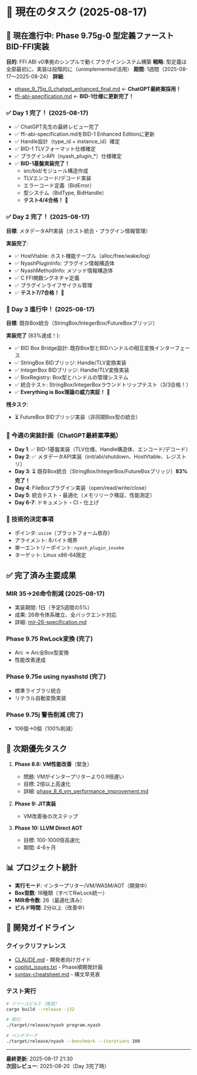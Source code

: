 # 🎯 現在のタスク (2025-08-17)

## 🚀 **現在進行中: Phase 9.75g-0 型定義ファースト BID-FFI実装**

**目的**: FFI ABI v0準拠のシンプルで動くプラグインシステム構築
**戦略**: 型定義は全部最初に、実装は段階的に（unimplemented!活用）
**期間**: 1週間（2025-08-17〜2025-08-24）
**詳細**: 
- [phase_9_75g_0_chatgpt_enhanced_final.md](../予定/native-plan/issues/phase_9_75g_0_chatgpt_enhanced_final.md) ← **ChatGPT最終案採用！**
- [ffi-abi-specification.md](../説明書/reference/box-design/ffi-abi-specification.md) ← **BID-1仕様に更新完了！**

### ✅ **Day 1 完了！** (2025-08-17) 
- ✅ ChatGPT先生の最終レビュー完了
- ✅ ffi-abi-specification.mdをBID-1 Enhanced Editionに更新
- ✅ Handle設計（type_id + instance_id）確定
- ✅ BID-1 TLVフォーマット仕様確定
- ✅ プラグインAPI（nyash_plugin_*）仕様確定
- ✅ **BID-1基盤実装完了！**
  - src/bid/モジュール構造作成
  - TLVエンコード/デコード実装
  - エラーコード定義（BidError）
  - 型システム（BidType, BidHandle）
  - **テスト4/4合格！** 🎉

### ✅ **Day 2 完了！** (2025-08-17)
**目標**: メタデータAPI実装（ホスト統合・プラグイン情報管理）

**実装完了**:
- ✅ HostVtable: ホスト機能テーブル（alloc/free/wake/log）
- ✅ NyashPluginInfo: プラグイン情報構造体
- ✅ NyashMethodInfo: メソッド情報構造体  
- ✅ C FFI関数シグネチャ定義
- ✅ プラグインライフサイクル管理
- ✅ **テスト7/7合格！** 🎉

### 🎯 **Day 3 進行中！** (2025-08-17)
**目標**: 既存Box統合（StringBox/IntegerBox/FutureBoxブリッジ）

**実装完了** (83%達成！):
- ✅ BID Box Bridge設計: 既存Box型とBIDハンドルの相互変換インターフェース
- ✅ StringBox BIDブリッジ: Handle/TLV変換実装
- ✅ IntegerBox BIDブリッジ: Handle/TLV変換実装
- ✅ BoxRegistry: Box型とハンドルの管理システム
- ✅ 統合テスト: StringBox/IntegerBoxラウンドトリップテスト（3/3合格！）
- ✅ **Everything is Box理論の威力実証！** 🎉

**残タスク**:
- ⏳ FutureBox BIDブリッジ実装（非同期Box型の統合）

### 🎯 今週の実装計画（ChatGPT最終案準拠）
- **Day 1**: ✅ BID-1基盤実装（TLV仕様、Handle構造体、エンコード/デコード）
- **Day 2**: ✅ メタデータAPI実装（init/abi/shutdown、HostVtable、レジストリ）
- **Day 3**: ⏳ 既存Box統合（StringBox/IntegerBox/FutureBoxブリッジ）**83%完了！**
- **Day 4**: FileBoxプラグイン実装（open/read/write/close）
- **Day 5**: 統合テスト・最適化（メモリリーク検証、性能測定）
- **Day 6-7**: ドキュメント・CI・仕上げ

### 🔑 技術的決定事項
- ポインタ: `usize`（プラットフォーム依存）
- アライメント: 8バイト境界
- 単一エントリーポイント: `nyash_plugin_invoke`
- ターゲット: Linux x86-64限定

## ✅ **完了済み主要成果**

### **MIR 35→26命令削減** (2025-08-17)
- 実装期間: 1日（予定5週間の5%）
- 成果: 26命令体系確立、全バックエンド対応
- 詳細: [mir-26-specification.md](../説明書/reference/mir-26-specification.md)

### **Phase 9.75 RwLock変換** (完了)
- Arc<Mutex> → Arc<RwLock>全Box型変換
- 性能改善達成

### **Phase 9.75e using nyashstd** (完了)
- 標準ライブラリ統合
- リテラル自動変換実装

### **Phase 9.75j 警告削減** (完了)
- 106個→0個（100%削減）

## 🔮 **次期優先タスク**

1. **Phase 8.6: VM性能改善**（緊急）
   - 問題: VMがインタープリターより0.9倍遅い
   - 目標: 2倍以上高速化
   - 詳細: [phase_8_6_vm_performance_improvement.md](../予定/native-plan/issues/phase_8_6_vm_performance_improvement.md)

2. **Phase 9: JIT実装**
   - VM改善後の次ステップ

3. **Phase 10: LLVM Direct AOT**
   - 目標: 100-1000倍高速化
   - 期間: 4-6ヶ月

## 📊 **プロジェクト統計**

- **実行モード**: インタープリター/VM/WASM/AOT（開発中）
- **Box型数**: 16種類（すべてRwLock統一）
- **MIR命令数**: 26（最適化済み）
- **ビルド時間**: 2分以上（改善中）

## 🔧 **開発ガイドライン**

### クイックリファレンス
- [CLAUDE.md](../CLAUDE.md) - 開発者向けガイド
- [copilot_issues.txt](../予定/native-plan/copilot_issues.txt) - Phase順開発計画
- [syntax-cheatsheet.md](../quick-reference/syntax-cheatsheet.md) - 構文早見表

### テスト実行
```bash
# リリースビルド（推奨）
cargo build --release -j32

# 実行
./target/release/nyash program.nyash

# ベンチマーク
./target/release/nyash --benchmark --iterations 100
```

---
**最終更新**: 2025-08-17 21:30  
**次回レビュー**: 2025-08-20（Day 3完了時）